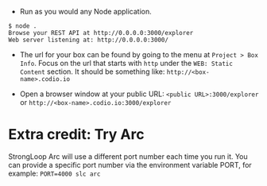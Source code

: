 * Run as you would any Node application.

```
$ node .
Browse your REST API at http://0.0.0.0:3000/explorer
Web server listening at: http://0.0.0.0:3000/
```

* The url for your box can be found by going to the menu at `Project > Box Info`. Focus on the url that starts with `http` under the `WEB: Static Content` section. It should be something like: `http://<box-name>.codio.io`

* Open a browser window at your public URL:
`<public URL>:3000/explorer`
or
`http://<box-name>.codio.io:3000/explorer`

# Extra credit: Try Arc
StrongLoop Arc will use a different port number each time you run it. You can provide a specific port number via the environment variable PORT, for example: `PORT=4000 slc arc`
